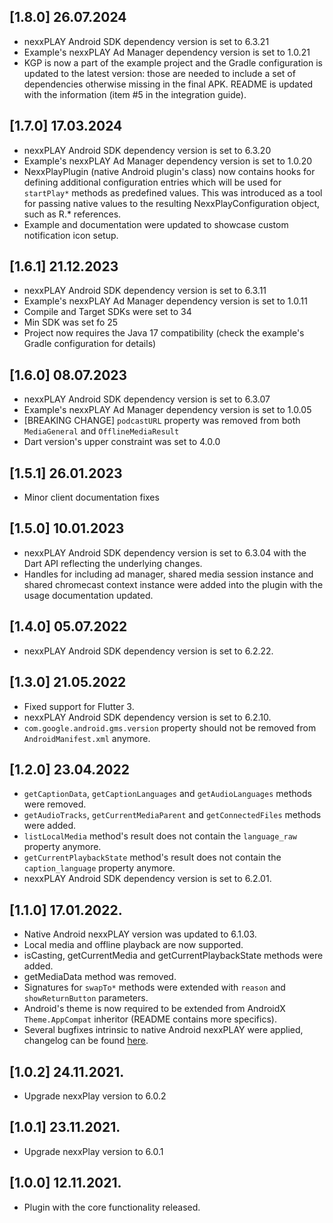 ## [1.8.0] 26.07.2024
* nexxPLAY Android SDK dependency version is set to 6.3.21
* Example's nexxPLAY Ad Manager dependency version is set to 1.0.21
* KGP is now a part of the example project and the Gradle configuration is updated to the latest version: those are needed to include a set of dependencies otherwise missing in the final APK. README is updated with the information (item #5 in the integration guide).

## [1.7.0] 17.03.2024
* nexxPLAY Android SDK dependency version is set to 6.3.20
* Example's nexxPLAY Ad Manager dependency version is set to 1.0.20
* NexxPlayPlugin (native Android plugin's class) now contains hooks for defining additional configuration entries which will be used for `startPlay*` methods as predefined values. This was introduced as a tool for passing native values to the resulting NexxPlayConfiguration object, such as R.* references.
* Example and documentation were updated to showcase custom notification icon setup.

## [1.6.1] 21.12.2023
* nexxPLAY Android SDK dependency version is set to 6.3.11
* Example's nexxPLAY Ad Manager dependency version is set to 1.0.11
* Compile and Target SDKs were set to 34
* Min SDK was set fo 25
* Project now requires the Java 17 compatibility (check the example's Gradle configuration for details)

## [1.6.0] 08.07.2023
* nexxPLAY Android SDK dependency version is set to 6.3.07
* Example's nexxPLAY Ad Manager dependency version is set to 1.0.05
* [BREAKING CHANGE] `podcastURL` property was removed from both `MediaGeneral` and `OfflineMediaResult`
* Dart version's upper constraint was set to 4.0.0

## [1.5.1] 26.01.2023
* Minor client documentation fixes

## [1.5.0] 10.01.2023
* nexxPLAY Android SDK dependency version is set to 6.3.04 with the Dart API reflecting the underlying changes.
* Handles for including ad manager, shared media session instance and shared chromecast context instance were added into the plugin with the usage documentation updated.

## [1.4.0] 05.07.2022
* nexxPLAY Android SDK dependency version is set to 6.2.22.

## [1.3.0] 21.05.2022

* Fixed support for Flutter 3.
* nexxPLAY Android SDK dependency version is set to 6.2.10.
* `com.google.android.gms.version` property should not be removed
  from `AndroidManifest.xml` anymore.

## [1.2.0] 23.04.2022

* `getCaptionData`, `getCaptionLanguages` and `getAudioLanguages` methods were
  removed.
* `getAudioTracks`, `getCurrentMediaParent` and `getConnectedFiles` methods were
  added.
* `listLocalMedia` method's result does not contain the `language_raw` property
  anymore.
* `getCurrentPlaybackState` method's result does not contain
  the `caption_language` property
  anymore.
* nexxPLAY Android SDK dependency version is set to 6.2.01.

## [1.1.0] 17.01.2022.

* Native Android nexxPLAY version was updated to 6.1.03.
* Local media and offline playback are now supported.
* isCasting, getCurrentMedia and getCurrentPlaybackState methods were added.
* getMediaData method was removed.
* Signatures for `swapTo*` methods were extended with `reason` and
  `showReturnButton` parameters.
* Android's theme is now required to be extended from AndroidX
  `Theme.AppCompat` inheritor (README contains more specifics).
* Several bugfixes intrinsic to native Android nexxPLAY were applied, changelog
  can be found
  [here](https://github.com/3qnexx/nexxPLAY-android/blob/master/readme.md).

## [1.0.2] 24.11.2021.

* Upgrade nexxPlay version to 6.0.2

## [1.0.1] 23.11.2021.

* Upgrade nexxPlay version to 6.0.1

## [1.0.0] 12.11.2021.

* Plugin with the core functionality released.
